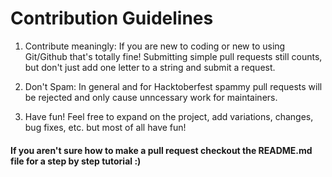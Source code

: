# Contribution Guidelines


1. Contribute meaningly:
  If you are new to coding or new to using Git/Github that's totally fine! Submitting simple pull requests still counts, but don't just add one letter to a string and submit a request.

2. Don't Spam:
  In general and for Hacktoberfest spammy pull requests will be rejected and only cause unncessary work for maintainers.

3. Have fun!
   Feel free to expand on the project, add variations, changes, bug fixes, etc. but most of all have fun! 


#### If you aren't sure how to make a pull request checkout the README.md file for a step by step tutorial :) 
